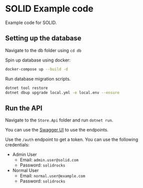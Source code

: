 # SOLID Example code
Example code for SOLID.

## Setting up the database
Navigate to the db folder using `cd db`

Spin up database using docker:
```bash
docker-compose up --build -d
```

Run database migration scripts.
```bash
dotnet tool restore
dotnet dbup upgrade local.yml -e local.env --ensure
```

## Run the API
Navigate to the `Store.Api` folder and run `dotnet run`.

You can use the [Swagger UI](http://localhost:5010/swagger/index.html) to use the endpoints.

Use the `/auth` endpoint to get a token. You can use the following credentials:

- Admin User
  - Email: `admin.user@solid.com`
  - Password: `solidrocks`
- Normal User
  - Email: `normal.user@example.com`
  - Password: `solidrocks`